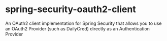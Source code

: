 spring-security-oauth2-client
=============================

An OAuth2 client implementation for Spring Security that allows you to use an OAuth2 Provider (such as DailyCred) directly as an Authentication Provider